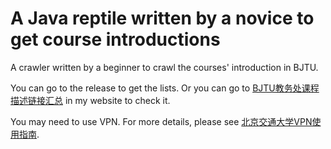 # A Java reptile written by a novice to get course introductions

A crawler written by a beginner to crawl the courses' introduction in BJTU.

You can go to the release to get the lists. Or you can go to [BJTU教务处课程描述链接汇总](https://spwingy.moe/bjtujwccrawler/) in my website to check it.

You may need to use VPN. For more details, please see [北京交通大学VPN使用指南](http://ic.bjtu.edu.cn/fwzn/4039.htm).
